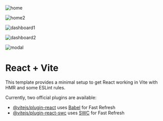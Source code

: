 

![home](https://github.com/user-attachments/assets/cc37b4f7-d0ef-4fc7-b3aa-2d0ad35fd007)

![home2](https://github.com/user-attachments/assets/24110aac-9242-473f-961b-9c48050d3842)

![dashboard1](https://github.com/user-attachments/assets/f239f525-9e5f-42bd-95aa-2c7f64d6c490)

![dashboard2](https://github.com/user-attachments/assets/a93e1f11-0951-4c8c-ae82-1962575cd121)

![modal](https://github.com/user-attachments/assets/106b0923-d466-48a7-a7cf-243ce2458103)

# React + Vite

This template provides a minimal setup to get React working in Vite with HMR and some ESLint rules.

Currently, two official plugins are available:

- [@vitejs/plugin-react](https://github.com/vitejs/vite-plugin-react/blob/main/packages/plugin-react/README.md) uses [Babel](https://babeljs.io/) for Fast Refresh
- [@vitejs/plugin-react-swc](https://github.com/vitejs/vite-plugin-react-swc) uses [SWC](https://swc.rs/) for Fast Refresh
